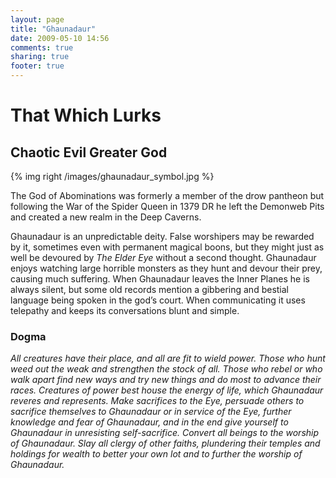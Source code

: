 ```yaml
---
layout: page
title: "Ghaunadaur"
date: 2009-05-10 14:56
comments: true
sharing: true
footer: true
---
```

# That Which Lurks
## Chaotic Evil Greater God

{% img right /images/ghaunadaur_symbol.jpg %}

The God of Abominations was formerly a member of the drow pantheon but following the War of the Spider Queen in 1379 DR he left the Demonweb Pits and created a new realm in the Deep Caverns.

Ghaunadaur is an unpredictable deity. False worshipers may be rewarded by it, sometimes even with permanent magical boons, but they might just as well be devoured by _The Elder Eye_ without a second thought. Ghaunadaur enjoys watching large horrible monsters as they hunt and devour their prey, causing much suffering. When Ghaunadaur leaves the Inner Planes he is always silent, but some old records mention a gibbering and bestial language being spoken in the god’s court. When communicating it uses telepathy and keeps its conversations blunt and simple.

### Dogma

_All creatures have their place, and all are fit to wield power. Those who hunt weed out the weak and strengthen the stock of all. Those who rebel or who walk apart find new ways and try new things and do most to advance their races. Creatures of power best house the energy of life, which Ghaunadaur reveres and represents. Make sacrifices to the Eye, persuade others to sacrifice themselves to Ghaunadaur or in service of the Eye, further knowledge and fear of Ghaunadaur, and in the end give yourself to Ghaunadaur in unresisting self-sacrifice. Convert all beings to the worship of Ghaunadaur. Slay all clergy of other faiths, plundering their temples and holdings for wealth to better your own lot and to further the worship of Ghaunadaur._